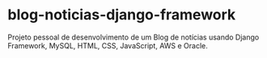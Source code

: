# blog-noticias-django-framework
Projeto pessoal de desenvolvimento de um Blog de notícias usando Django Framework, MySQL, HTML, CSS, JavaScript, AWS e Oracle.
